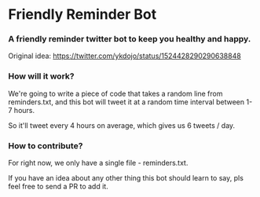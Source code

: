# Friendly Reminder Bot

### A friendly reminder twitter bot to keep you healthy and happy.

Original idea: https://twitter.com/ykdojo/status/1524428290290638848

### How will it work?

We're going to write a piece of code that takes a random line from reminders.txt, and this bot will tweet it at a random time interval between 1-7 hours.

So it'll tweet every 4 hours on average, which gives us 6 tweets / day.

### How to contribute?

For right now, we only have a single file - reminders.txt.

If you have an idea about any other thing this bot should learn to say, pls feel free to send a PR to add it.
